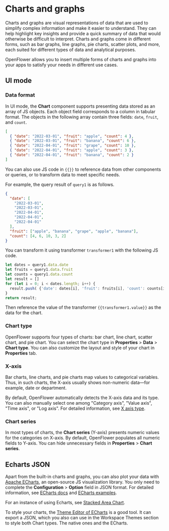 # Charts and graphs

Charts and graphs are visual representations of data that are used to simplify complex information and make it easier to understand. They can help highlight key insights and provide a quick summary of data that would otherwise be difficult to interpret. Charts and graphs come in different forms, such as bar graphs, line graphs, pie charts, scatter plots, and more, each suited for different types of data and analytical purposes.

OpenFlower allows you to insert multiple forms of charts and graphs into your apps to satisfy your needs in different use cases.

## UI mode

### Data format

In UI mode, the **Chart** component supports presenting data stored as an array of JS objects. Each object field corresponds to a column in tabular format. The objects in the following array contain three fields: `date`, `fruit`, and `count`.

```json
[
  { "date": "2022-03-01", "fruit": "apple", "count": 4 },
  { "date": "2022-03-01", "fruit": "banana", "count": 6 },
  { "date": "2022-04-01", "fruit": "grape", "count": 10 },
  { "date": "2022-04-01", "fruit": "apple", "count": 3 },
  { "date": "2022-04-01", "fruit": "banana", "count": 2 }
]
```

You can also use JS code in `{{}}` to reference data from other components or queries, or to transform data to meet specific needs.

For example, the query result of `query1` is as follows.

```json
{
  "date": [
    "2022-03-01",
    "2022-03-01",
    "2022-04-01",
    "2022-04-01",
    "2022-04-01"
  ],
  "fruit": ["apple", "banana", "grape", "apple", "banana"],
  "count": [4, 6, 10, 3, 2]
}
```

You can transform it using transformer `transformer1` with the following JS code.

```javascript
let dates = query1.data.date
let fruits = query1.data.fruit
let counts = query1.data.count
let result = []
for (let i = 0; i < dates.length; i++) {
  result.push( {'date': dates[i], 'fruit': fruits[i], 'count': counts[i]} )
}
return result;
```

Then reference the value of the transformer `{{transformer1.value}}` as the data for the chart.

### Chart type

OpenFlower supports four types of charts: bar chart, line chart, scatter chart, and pie chart. You can select the chart type in **Properties** > **Data** > **Chart type**. You can also customize the layout and style of your chart in **Properties** tab.

### X-axis

Bar charts, line charts, and pie charts map values to categorical variables. Thus, in such charts, the X-axis usually shows non-numeric data—for example, date or department.

By default, OpenFlower automatically detects the X-axis data and its type. You can also manually select one among "Category axis", "Value axis", "Time axis", or "Log axis". For detailed information, see [X axis type](https://echarts.apache.org/en/option.html#xAxis.type).

### Chart series

In most types of charts, the **Chart series** (Y-axis) presents numeric values for the categories on X-axis. By default, OpenFlower populates all numeric fields to Y-axis. You can hide unnecessary fields in **Properties** > **Chart series**.

## Echarts JSON

Apart from the built-in charts and graphs, you can also plot your data with [Apache ECharts](https://echarts.apache.org/en/index.html), an open-source JS visualization library. You only need to complete the **Configuration** > **Option** field in JSON format. For detailed information, see [ECharts docs](https://echarts.apache.org/en/option.html#title) and [ECharts examples](https://echarts.apache.org/examples/en/index.html).

For an instance of using Echarts, see [Stacked Area Chart](https://cloud.lowcoder.dev/apps/63779dd6c54c5224c70ea537/view).

To style your charts, the [Theme Editor of ECharts](https://echarts.apache.org/en/theme-builder.html) is a good tool. It can export a JSON, which you also can use in the Workspace Themes section to style both Chart types. The native ones and the ECharts.&#x20;
